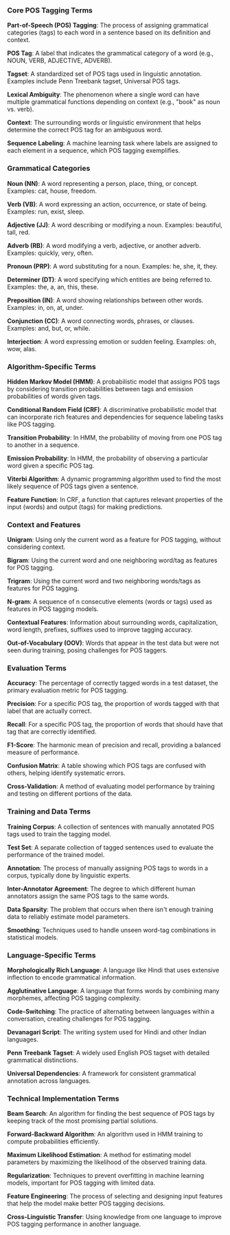 ### Core POS Tagging Terms

**Part-of-Speech (POS) Tagging**: The process of assigning grammatical categories (tags) to each word in a sentence based on its definition and context.

**POS Tag**: A label that indicates the grammatical category of a word (e.g., NOUN, VERB, ADJECTIVE, ADVERB).

**Tagset**: A standardized set of POS tags used in linguistic annotation. Examples include Penn Treebank tagset, Universal POS tags.

**Lexical Ambiguity**: The phenomenon where a single word can have multiple grammatical functions depending on context (e.g., "book" as noun vs. verb).

**Context**: The surrounding words or linguistic environment that helps determine the correct POS tag for an ambiguous word.

**Sequence Labeling**: A machine learning task where labels are assigned to each element in a sequence, which POS tagging exemplifies.

### Grammatical Categories

**Noun (NN)**: A word representing a person, place, thing, or concept. Examples: cat, house, freedom.

**Verb (VB)**: A word expressing an action, occurrence, or state of being. Examples: run, exist, sleep.

**Adjective (JJ)**: A word describing or modifying a noun. Examples: beautiful, tall, red.

**Adverb (RB)**: A word modifying a verb, adjective, or another adverb. Examples: quickly, very, often.

**Pronoun (PRP)**: A word substituting for a noun. Examples: he, she, it, they.

**Determiner (DT)**: A word specifying which entities are being referred to. Examples: the, a, an, this, these.

**Preposition (IN)**: A word showing relationships between other words. Examples: in, on, at, under.

**Conjunction (CC)**: A word connecting words, phrases, or clauses. Examples: and, but, or, while.

**Interjection**: A word expressing emotion or sudden feeling. Examples: oh, wow, alas.

### Algorithm-Specific Terms

**Hidden Markov Model (HMM)**: A probabilistic model that assigns POS tags by considering transition probabilities between tags and emission probabilities of words given tags.

**Conditional Random Field (CRF)**: A discriminative probabilistic model that can incorporate rich features and dependencies for sequence labeling tasks like POS tagging.

**Transition Probability**: In HMM, the probability of moving from one POS tag to another in a sequence.

**Emission Probability**: In HMM, the probability of observing a particular word given a specific POS tag.

**Viterbi Algorithm**: A dynamic programming algorithm used to find the most likely sequence of POS tags given a sentence.

**Feature Function**: In CRF, a function that captures relevant properties of the input (words) and output (tags) for making predictions.

### Context and Features

**Unigram**: Using only the current word as a feature for POS tagging, without considering context.

**Bigram**: Using the current word and one neighboring word/tag as features for POS tagging.

**Trigram**: Using the current word and two neighboring words/tags as features for POS tagging.

**N-gram**: A sequence of n consecutive elements (words or tags) used as features in POS tagging models.

**Contextual Features**: Information about surrounding words, capitalization, word length, prefixes, suffixes used to improve tagging accuracy.

**Out-of-Vocabulary (OOV)**: Words that appear in the test data but were not seen during training, posing challenges for POS taggers.

### Evaluation Terms

**Accuracy**: The percentage of correctly tagged words in a test dataset, the primary evaluation metric for POS tagging.

**Precision**: For a specific POS tag, the proportion of words tagged with that label that are actually correct.

**Recall**: For a specific POS tag, the proportion of words that should have that tag that are correctly identified.

**F1-Score**: The harmonic mean of precision and recall, providing a balanced measure of performance.

**Confusion Matrix**: A table showing which POS tags are confused with others, helping identify systematic errors.

**Cross-Validation**: A method of evaluating model performance by training and testing on different portions of the data.

### Training and Data Terms

**Training Corpus**: A collection of sentences with manually annotated POS tags used to train the tagging model.

**Test Set**: A separate collection of tagged sentences used to evaluate the performance of the trained model.

**Annotation**: The process of manually assigning POS tags to words in a corpus, typically done by linguistic experts.

**Inter-Annotator Agreement**: The degree to which different human annotators assign the same POS tags to the same words.

**Data Sparsity**: The problem that occurs when there isn't enough training data to reliably estimate model parameters.

**Smoothing**: Techniques used to handle unseen word-tag combinations in statistical models.

### Language-Specific Terms

**Morphologically Rich Language**: A language like Hindi that uses extensive inflection to encode grammatical information.

**Agglutinative Language**: A language that forms words by combining many morphemes, affecting POS tagging complexity.

**Code-Switching**: The practice of alternating between languages within a conversation, creating challenges for POS tagging.

**Devanagari Script**: The writing system used for Hindi and other Indian languages.

**Penn Treebank Tagset**: A widely used English POS tagset with detailed grammatical distinctions.

**Universal Dependencies**: A framework for consistent grammatical annotation across languages.

### Technical Implementation Terms

**Beam Search**: An algorithm for finding the best sequence of POS tags by keeping track of the most promising partial solutions.

**Forward-Backward Algorithm**: An algorithm used in HMM training to compute probabilities efficiently.

**Maximum Likelihood Estimation**: A method for estimating model parameters by maximizing the likelihood of the observed training data.

**Regularization**: Techniques to prevent overfitting in machine learning models, important for POS tagging with limited data.

**Feature Engineering**: The process of selecting and designing input features that help the model make better POS tagging decisions.

**Cross-Linguistic Transfer**: Using knowledge from one language to improve POS tagging performance in another language.
